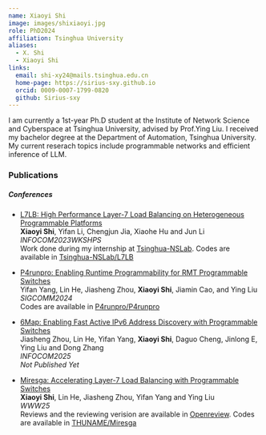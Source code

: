 ```yaml
---
name: Xiaoyi Shi
image: images/shixiaoyi.jpg
role: PhD2024
affiliation: Tsinghua University
aliases:
  - X. Shi
  - Xiaoyi Shi
links:
  email: shi-xy24@mails.tsinghua.edu.cn  
  home-page: https://sirius-sxy.github.io
  orcid: 0009-0007-1799-0820
  github: Sirius-sxy
---
```


I am currently a 1st-year Ph.D student at the Institute of Network Science and Cyberspace at Tsinghua University, advised by Prof.Ying Liu. I received my bachelor degree at the Department of Automation, Tsinghua University. My current reserach topics include programmable networks and efficient inference of LLM.

### Publications
##### Conferences
* [L7LB: High Performance Layer-7 Load Balancing on Heterogeneous Programmable Platforms](https://ieeexplore.ieee.org/abstract/document/10225882) \
__Xiaoyi Shi__, Yifan Li, Chengjun Jia, Xiaohe Hu and Jun Li \
_INFOCOM2023WKSHPS_\
Work done during my internship at [Tsinghua-NSLab](https://tsinghua-nslab.org/). Codes are available in [Tsinghua-NSLab/L7LB](https://github.com/Tsinghua-NSLab/L7LB)

* [P4runpro: Enabling Runtime Programmability for RMT Programmable Switches](https://dl.acm.org/doi/abs/10.1145/3651890.3672230) \
Yifan Yang, Lin He, Jiasheng Zhou, __Xiaoyi Shi__, Jiamin Cao, and Ying Liu \
_SIGCOMM2024_ \
Codes are available in [P4runpro/P4runpro](https://github.com/P4runpro/P4runpro)

* [6Map: Enabling Fast Active IPv6 Address Discovery with Programmable Switches]() \
Jiasheng Zhou, Lin He, Yifan Yang, __Xiaoyi Shi__, Daguo Cheng, Jinlong E, Ying Liu and Dong Zhang \
_INFOCOM2025_ \
_Not Published Yet_

* [Miresga: Accelerating Layer-7 Load Balancing with Programmable Switches](https://sirius-sxy.github.io/files/paper4.pdf) \
__Xiaoyi Shi__, Lin He, Jiasheng Zhou, Yifan Yang and Ying Liu \
_WWW25_ \
Reviews and the reviewing verision are available in [Openreview](https://openreview.net/forum?id=iQEcCo2Mn8). Codes are available in [THUNAME/Miresga](https://github.com/THUNAME/Miresga)